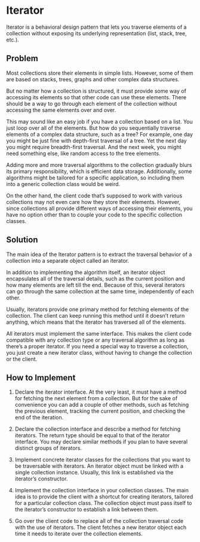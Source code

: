 # Iterator

Iterator is a behavioral design pattern that lets you traverse elements of a collection without exposing its underlying representation (list, stack, tree, etc.).

## Problem

Most collections store their elements in simple lists. However, some of them are based on stacks, trees, graphs and other complex data structures.

But no matter how a collection is structured, it must provide some way of accessing its elements so that other code can use these elements. There should be a way to go through each element of the collection without accessing the same elements over and over.

This may sound like an easy job if you have a collection based on a list. You just loop over all of the elements. But how do you sequentially traverse elements of a complex data structure, such as a tree? For example, one day you might be just fine with depth-first traversal of a tree. Yet the next day you might require breadth-first traversal. And the next week, you might need something else, like random access to the tree elements.

Adding more and more traversal algorithms to the collection gradually blurs its primary responsibility, which is efficient data storage. Additionally, some algorithms might be tailored for a specific application, so including them into a generic collection class would be weird.

On the other hand, the client code that’s supposed to work with various collections may not even care how they store their elements. However, since collections all provide different ways of accessing their elements, you have no option other than to couple your code to the specific collection classes.

## Solution

The main idea of the Iterator pattern is to extract the traversal behavior of a collection into a separate object called an iterator.

In addition to implementing the algorithm itself, an iterator object encapsulates all of the traversal details, such as the current position and how many elements are left till the end. Because of this, several iterators can go through the same collection at the same time, independently of each other.

Usually, iterators provide one primary method for fetching elements of the collection. The client can keep running this method until it doesn’t return anything, which means that the iterator has traversed all of the elements.

All iterators must implement the same interface. This makes the client code compatible with any collection type or any traversal algorithm as long as there’s a proper iterator. If you need a special way to traverse a collection, you just create a new iterator class, without having to change the collection or the client.

## How to Implement

1. Declare the iterator interface. At the very least, it must have a method for fetching the next element from a
 collection. But for the sake of convenience you can add a couple of other methods, such as fetching the previous element, tracking the current position, and checking the end of the iteration.

1. Declare the collection interface and describe a method for fetching iterators. The return type should be equal to that of the iterator interface. You may declare similar methods if you plan to have several distinct groups of iterators.

1. Implement concrete iterator classes for the collections that you want to be traversable with iterators. An iterator object must be linked with a single collection instance. Usually, this link is established via the iterator’s constructor.

1. Implement the collection interface in your collection classes. The main idea is to provide the client with a shortcut for creating iterators, tailored for a particular collection class. The collection object must pass itself to the iterator’s constructor to establish a link between them.

1. Go over the client code to replace all of the collection traversal code with the use of iterators. The client fetches a new iterator object each time it needs to iterate over the collection elements.